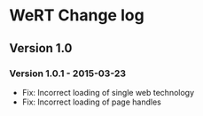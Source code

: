 # WeRT Change log

## Version 1.0

### Version 1.0.1 - 2015-03-23
- Fix: Incorrect loading of single web technology
- Fix: Incorrect loading of page handles